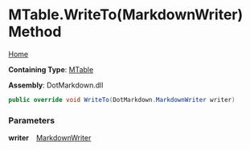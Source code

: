 # MTable\.WriteTo\(MarkdownWriter\) Method

[Home](../../../../README.md)

**Containing Type**: [MTable](../README.md)

**Assembly**: DotMarkdown\.dll

```csharp
public override void WriteTo(DotMarkdown.MarkdownWriter writer)
```

### Parameters

**writer** &ensp; [MarkdownWriter](../../../MarkdownWriter/README.md)